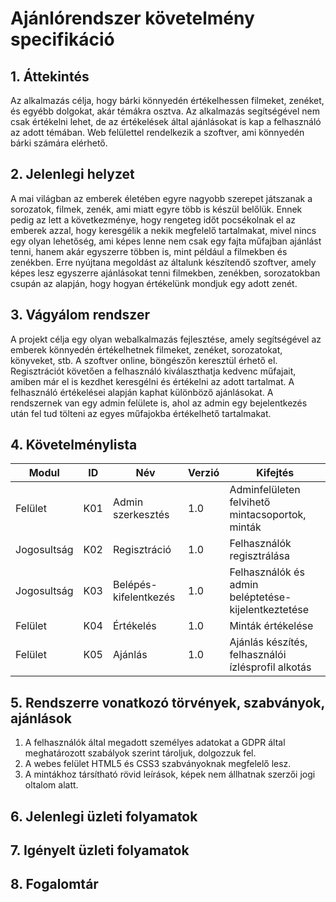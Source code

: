 # Ajánlórendszer követelmény specifikáció

## 1. Áttekintés

Az alkalmazás célja, hogy bárki könnyedén értékelhessen filmeket, zenéket, és egyébb dolgokat, akár témákra osztva. Az alkalmazás segítségével nem csak értékelni lehet, de az értékelések által ajánlásokat is kap a felhasználó az adott témában. Web felülettel rendelkezik a szoftver, ami könnyedén bárki számára elérhető. 

## 2. Jelenlegi helyzet

A mai világban az emberek életében egyre nagyobb szerepet játszanak a sorozatok, filmek, zenék, ami miatt egyre több is készül belőlük. Ennek pedig az lett a következménye, hogy rengeteg időt pocsékolnak el az emberek azzal, hogy keresgélik a nekik megfelelő tartalmakat, mivel nincs egy olyan lehetőség, ami képes lenne nem csak egy fajta műfajban ajánlást tenni, hanem akár egyszerre többen is, mint például a filmekben és zenékben. Erre nyújtana megoldást az általunk készítendő szoftver, amely képes lesz egyszerre ajánlásokat tenni filmekben, zenékben, sorozatokban csupán az alapján, hogy hogyan értékelünk mondjuk egy adott zenét.

## 3. Vágyálom rendszer

A projekt célja egy olyan webalkalmazás fejlesztése, amely segítségével az emberek könnyedén értékelhetnek filmeket, zenéket, sorozatokat, könyveket, stb. A szoftver online, böngészőn keresztül érhető el. Regisztrációt követően a felhasználó kiválaszthatja kedvenc műfajait, amiben már el is kezdhet keresgélni és értékelni az adott tartalmat. A felhasználó értékelései alapján kaphat különböző ajánlásokat. A rendszernek van egy admin felülete is, ahol az admin egy bejelentkezés után fel tud tölteni az egyes műfajokba értékelhető tartalmakat.

## 4. Követelménylista

| Modul | ID  | Név | Verzió | Kifejtés |
|---|---|---|---|---|
| Felület | K01 | Admin  szerkesztés | 1.0| Adminfelületen felvihető mintacsoportok, minták |
| Jogosultság | K02 | Regisztráció | 1.0 | Felhasználók regisztrálása |
| Jogosultság | K03 | Belépés-kifelentkezés | 1.0 | Felhasználók és admin beléptetése-kijelentkeztetése |
| Felület | K04 | Értékelés | 1.0 | Minták értékelése |
| Felület | K05 | Ajánlás | 1.0 | Ajánlás készítés, felhasználói ízlésprofil alkotás |

## 5. Rendszerre vonatkozó törvények, szabványok, ajánlások

 1. A felhasználók által megadott személyes adatokat a GDPR által meghatározott szabályok szerint tároljuk, dolgozzuk fel.
 2. A webes felület HTML5 és CSS3 szabványoknak megfelelő lesz.
 3. A mintákhoz társítható rövid leírások, képek nem állhatnak szerzői jogi oltalom alatt.

## 6. Jelenlegi üzleti folyamatok


## 7. Igényelt üzleti folyamatok


## 8. Fogalomtár

